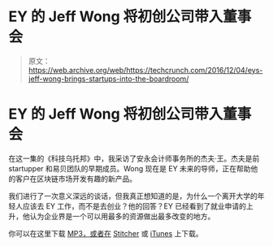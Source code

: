 # EY 的 Jeff Wong 将初创公司带入董事会 

> 原文：<https://web.archive.org/web/https://techcrunch.com/2016/12/04/eys-jeff-wong-brings-startups-into-the-boardroom/>

# EY 的 Jeff Wong 将初创公司带入董事会

在这一集的《科技乌托邦》中，我采访了安永会计师事务所的杰夫·王。杰夫是前 startupper 和易贝团队的早期成员。Wong 现在是 EY 未来的导师，正在帮助他的客户在区块链市场开发有趣的新产品。

我们进行了一次意义深远的谈话，但我真正想知道的是，为什么一个离开大学的年轻人应该去 EY 工作，而不是去创业？他的回答？EY 已经看到了就业申请的上升，他认为企业界是一个可以用最多的资源做出最多改变的地方。

你可以在这里下载 [MP3，或者在](https://web.archive.org/web/20221231005932/http://traffic.libsyn.com/technotopia/technotopia40.mp3) [Stitcher](https://web.archive.org/web/20221231005932/http://www.stitcher.com/s?fid=123180&refid=stpr) 或 [iTunes](https://web.archive.org/web/20221231005932/https://itunes.apple.com/us/podcast/technotopia/id1076105764?mt=2) 上下载。